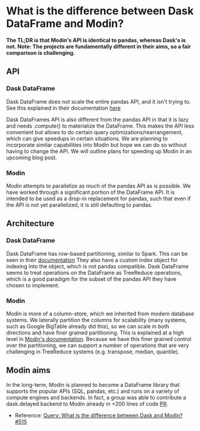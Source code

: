 # What is the difference between Dask DataFrame and Modin?

**The TL;DR is that Modin's API is identical to pandas, whereas Dask's is not. Note: The projects are fundamentally different in their aims, so a fair comparison is challenging.**

## API

### Dask DataFrame

Dask DataFrame does not scale the entire pandas API, and it isn't trying to. See this explained in their documentation [here](http://docs.dask.org/en/latest/dataframe.html#common-uses-and-anti-uses)

Dask DataFrames API is also different from the pandas API in that it is lazy and needs .compute() to materialize the DataFrame. This makes the API less convenient but allows to do certain query optimizations/rearrangement, which can give speedups in certain situations. We are planning to incorporate similar capabilities into Modin but hope we can do so without having to change the API. We will outline plans for speeding up Modin in an upcoming blog post.

### Modin

Modin attempts to parallelize as much of the pandas API as is possible. We have worked through a significant portion of the DataFrame API. It is intended to be used as a drop-in replacement for pandas, such that even if the API is not yet parallelized, it is still defaulting to pandas.

## Architecture

### Dask DataFrame

Dask DataFrame has row-based partitioning, similar to Spark. This can be seen in their [documentation](http://docs.dask.org/en/latest/dataframe.html#design.) They also have a custom index object for indexing into the object, which is not pandas compatible. Dask DataFrame seems to treat operations on the DataFrame as TreeReduce operations, which is a good paradigm for the subset of the pandas API they have chosen to implement.

### Modin

Modin is more of a column-store, which we inherited from modern database systems. We laterally partition the columns for scalability (many systems, such as Google BigTable already did this), so we can scale in both directions and have finer grained partitioning. This is explained at a high level in [Modin's documentation](https://modin.readthedocs.io/en/latest/developer/architecture.html). Because we have this finer grained control over the partitioning, we can support a number of operations that are very challenging in TreeReduce systems (e.g. transpose, median, quantile).

## Modin aims

In the long-term, Modin is planned to become a DataFrame library that supports the popular APIs (SQL, pandas, etc.) and runs on a variety of compute engines and backends. In fact, a group was able to contribute a dask.delayed backend to Modin already in <200 lines of code [PR](https://github.com/modin-project/modin/pull/281).


- Reference: [Query: What is the difference between Dask and Modin? #515](https://github.com/modin-project/modin/issues/515) 
